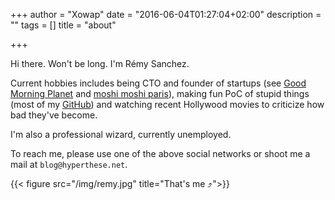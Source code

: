 +++
author = "Xowap"
date = "2016-06-04T01:27:04+02:00"
description = ""
tags = []
title = "about"

+++

Hi there. Won't be long. I'm Rémy Sanchez.

Current hobbies includes being CTO and founder of startups (see
<a href="http://gmp.travel/" target="_blank">Good Morning Planet</a> and
<a href="https://www.facebook.com/MOSHI-MOSHI-PARIS-511454169050136/" target="_blank">moshi moshi paris</a>),
making fun PoC of stupid things (most of my
<a href="https://github.com/Xowap" target="_blank">GitHub</a>) and watching recent Hollywood movies
to criticize how bad they've become.

I'm also a professional wizard, currently unemployed.

To reach me, please use one of the above social networks or shoot me a mail at
<code>blog@<span style="display: none;">fuck spam</span>hyperthese.net</code>.

{{< figure src="/img/remy.jpg" title="That's me ⤴">}}
